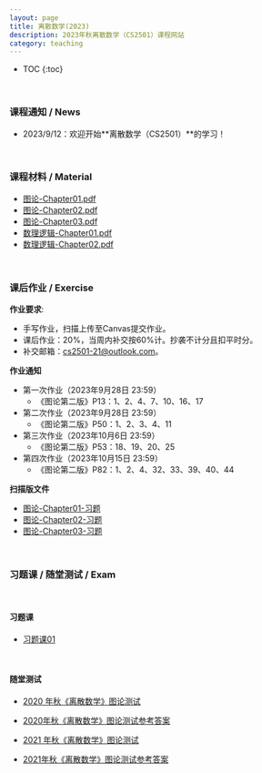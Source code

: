 ```yaml
---
layout: page
title: 离散数学(2023)
description: 2023年秋离散数学（CS2501）课程网站
category: teaching
---
```


<head>
    <script src="https://cdn.mathjax.org/mathjax/latest/MathJax.js?config=TeX-AMS-MML_HTMLorMML" type="text/javascript"></script>
    <script type="text/x-mathjax-config">
        MathJax.Hub.Config({
            tex2jax: {
            skipTags: ['script', 'noscript', 'style', 'textarea', 'pre'],
            inlineMath: [['$','$']]
            }
        });
    </script>
</head>

* TOC
{:toc}

<br/>

### 课程通知 / News

- 2023/9/12：欢迎开始**离散数学（CS2501）**的学习！

<br/>

### 课程材料 / Material

- [图论-Chapter01.pdf](/assets/course/2023/cs2501/离散数学-图论-Chapter01.pdf)
- [图论-Chapter02.pdf](/assets/course/2023/cs2501/离散数学-图论-Chapter02.pdf)
- [图论-Chapter03.pdf](/assets/course/2023/cs2501/离散数学-图论-Chapter03.pdf)
- [数理逻辑-Chapter01.pdf](/assets/course/2023/cs2501/离散数学-数理逻辑-Chapter01.pdf)
- [数理逻辑-Chapter02.pdf](/assets/course/2023/cs2501/离散数学-数理逻辑-Chapter02.pdf)

<br/>

### 课后作业 / Exercise

**作业要求**:
- 手写作业，扫描上传至Canvas提交作业。
- 课后作业：20%，当周内补交按60%计。抄袭不计分且扣平时分。
- 补交邮箱：cs2501-21@outlook.com。


**作业通知**
- 第一次作业（2023年9月28日 23:59）
  - 《图论第二版》P13：1、2、4、7、10、16、17
- 第二次作业（2023年9月28日 23:59）
  - 《图论第二版》P50：1、2、3、4、11
- 第三次作业（2023年10月6日 23:59）
  - 《图论第二版》P53：18、19、20、25
- 第四次作业（2023年10月15日 23:59）
  - 《图论第二版》P82：1、2、4、32、33、39、40、44

**扫描版文件**
- [图论-Chapter01-习题](/assets/course/2023/cs2501/图论-Chapter01-习题.pdf)
- [图论-Chapter02-习题](/assets/course/2023/cs2501/图论-Chapter02-习题.pdf)
- [图论-Chapter03-习题](/assets/course/2023/cs2501/图论-Chapter03-习题.pdf)

<br/>

### 习题课 / 随堂测试 / Exam

<br/>

#### 习题课

- [习题课01](/assets/course/2023/cs2501/习题课01.pdf)

<br/>

#### 随堂测试

- [2020 年秋《离散数学》图论测试](/assets/course/2023/cs2501/2020年秋《离散数学》图论测试.pdf)

- [2020年秋《离散数学》图论测试参考答案](/assets/course/2023/cs2501/2020年秋《离散数学》图论测试参考答案.pdf)

- [2021 年秋《离散数学》图论测试](/assets/course/2023/cs2501/2021年秋《离散数学》图论测试.pdf)

- [2021年秋《离散数学》图论测试参考答案](/assets/course/2023/cs2501/2021年秋《离散数学》图论测试参考答案.pdf)
